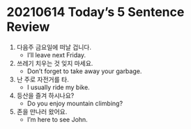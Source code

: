 # 20210614 Today’s 5 Sentence Review



1. 다음주 금요일에 떠날 겁니다.
   - I’ll leave next Friday.
2. 쓰레기 치우는 것 잊지 마세요.
   - Don’t forget to take away your garbage.
3. 난 주로 자전거를 타.
   -  I usually ride my bike.
4. 등산을 즐겨 하시나요?
   - Do you enjoy mountain climbing?
5. 존을 만나러 왔어요.
   - I’m here to see John.